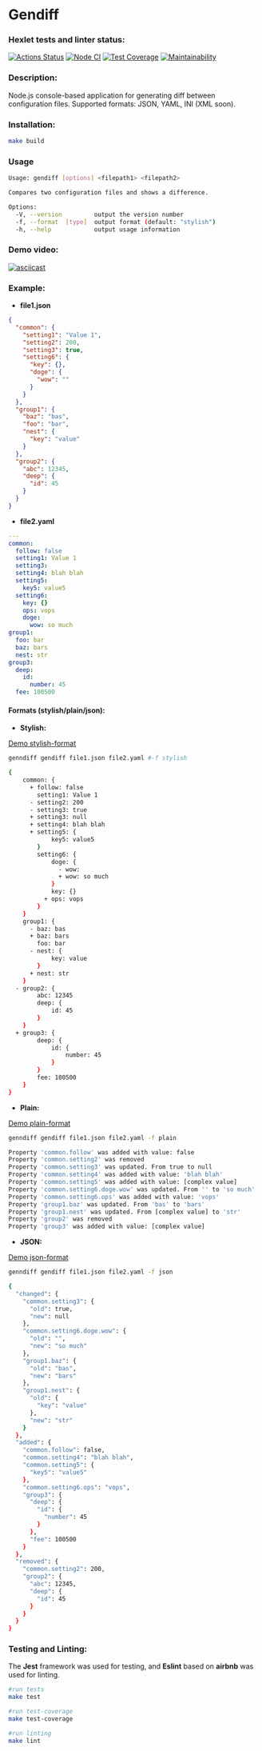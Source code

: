 # Gendiff

### Hexlet tests and linter status:

[![Actions Status](https://github.com/DoniyorLatipov/fullstack-javascript-project-46/actions/workflows/hexlet-check.yml/badge.svg)](https://github.com/DoniyorLatipov/fullstack-javascript-project-46/actions)
[![Node CI](https://github.com/DoniyorLatipov/fullstack-javascript-project-46/actions/workflows/nodejs.yml/badge.svg)](https://github.com/DoniyorLatipov/fullstack-javascript-project-46/actions/workflows/nodejs.yml)
[![Test Coverage](https://api.codeclimate.com/v1/badges/7d3e5b5dd5b833e988f0/test_coverage)](https://codeclimate.com/github/DoniyorLatipov/fullstack-javascript-project-46/test_coverage)
[![Maintainability](https://api.codeclimate.com/v1/badges/7d3e5b5dd5b833e988f0/maintainability)](https://codeclimate.com/github/DoniyorLatipov/fullstack-javascript-project-46/maintainability)

### Description:

Node.js console-based application for generating diff between configuration files. Supported formats: JSON, YAML, INI (XML soon).

### Installation:

```bash
make build
```

### Usage

```bash
Usage: gendiff [options] <filepath1> <filepath2>

Compares two configuration files and shows a difference.

Options:
  -V, --version         output the version number
  -f, --format  [type]  output format (default: "stylish")
  -h, --help            output usage information
```

### Demo video:

[![asciicast](https://asciinema.org/a/jyrTr6E9btKo76sdrUqrB7l14.svg)](https://asciinema.org/a/jyrTr6E9btKo76sdrUqrB7l14)

### Example:

- **file1.json**

```json
{
  "common": {
    "setting1": "Value 1",
    "setting2": 200,
    "setting3": true,
    "setting6": {
      "key": {},
      "doge": {
        "wow": ""
      }
    }
  },
  "group1": {
    "baz": "bas",
    "foo": "bar",
    "nest": {
      "key": "value"
    }
  },
  "group2": {
    "abc": 12345,
    "deep": {
      "id": 45
    }
  }
}
```

- **file2.yaml**

```yaml
---
common:
  follow: false
  setting1: Value 1
  setting3:
  setting4: blah blah
  setting5:
    key5: value5
  setting6:
    key: {}
    ops: vops
    doge:
      wow: so much
group1:
  foo: bar
  baz: bars
  nest: str
group3:
  deep:
    id:
      number: 45
  fee: 100500
```

#### Formats (stylish/plain/json):

- **Stylish:**

[Demo stylish-format](https://asciinema.org/a/KgQMC1YJPDAdjCUIXo3LvvHdr 'Demo stylish-format')

```bash
genndiff gendiff file1.json file2.yaml #-f stylish

{
    common: {
      + follow: false
        setting1: Value 1
      - setting2: 200
      - setting3: true
      + setting3: null
      + setting4: blah blah
      + setting5: {
            key5: value5
        }
        setting6: {
            doge: {
              - wow:
              + wow: so much
            }
            key: {}
          + ops: vops
        }
    }
    group1: {
      - baz: bas
      + baz: bars
        foo: bar
      - nest: {
            key: value
        }
      + nest: str
    }
  - group2: {
        abc: 12345
        deep: {
            id: 45
        }
    }
  + group3: {
        deep: {
            id: {
                number: 45
            }
        }
        fee: 100500
    }
}
```

- **Plain:**

[Demo plain-format](https://asciinema.org/a/CtNXRiBTo9BhBie6ydCHpRymL 'Demo plain-format')

```bash
genndiff gendiff file1.json file2.yaml -f plain

Property 'common.follow' was added with value: false
Property 'common.setting2' was removed
Property 'common.setting3' was updated. From true to null
Property 'common.setting4' was added with value: 'blah blah'
Property 'common.setting5' was added with value: [complex value]
Property 'common.setting6.doge.wow' was updated. From '' to 'so much'
Property 'common.setting6.ops' was added with value: 'vops'
Property 'group1.baz' was updated. From 'bas' to 'bars'
Property 'group1.nest' was updated. From [complex value] to 'str'
Property 'group2' was removed
Property 'group3' was added with value: [complex value]
```

- **JSON:**

[Demo json-format](https://asciinema.org/a/p3zs5063MP4xUk1YyPS5zu84K 'Demo json-format')

```bash
genndiff gendiff file1.json file2.yaml -f json

{
  "changed": {
    "common.setting3": {
      "old": true,
      "new": null
    },
    "common.setting6.doge.wow": {
      "old": "",
      "new": "so much"
    },
    "group1.baz": {
      "old": "bas",
      "new": "bars"
    },
    "group1.nest": {
      "old": {
        "key": "value"
      },
      "new": "str"
    }
  },
  "added": {
    "common.follow": false,
    "common.setting4": "blah blah",
    "common.setting5": {
      "key5": "value5"
    },
    "common.setting6.ops": "vops",
    "group3": {
      "deep": {
        "id": {
          "number": 45
        }
      },
      "fee": 100500
    }
  },
  "removed": {
    "common.setting2": 200,
    "group2": {
      "abc": 12345,
      "deep": {
        "id": 45
      }
    }
  }
}
```

### Testing and Linting:

The **Jest** framework was used for testing, and **Eslint** based on **airbnb** was used for linting.

```bash
#run tests
make test

#run test-coverage
make test-coverage

#run linting
make lint
```

